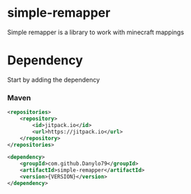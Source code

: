 # simple-remapper
Simple remapper is a library to work with minecraft mappings

# Dependency
Start by adding the dependency
### Maven
```xml
<repositories>
    <repository>
        <id>jitpack.io</id>
        <url>https://jitpack.io</url>
    </repository>
</repositories>
```

```xml
<dependency>
    <groupId>com.github.Danylo79</groupId>
    <artifactId>simple-remapper</artifactId>
    <version>{VERSION}</version>
</dependency>
```
